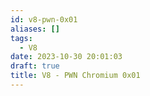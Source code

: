 ```yaml
---
id: v8-pwn-0x01
aliases: []
tags:
  - V8
date: 2023-10-30 20:01:03
draft: true
title: V8 - PWN Chromium 0x01
---
```


